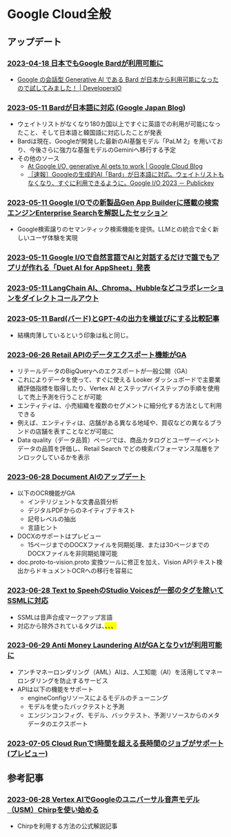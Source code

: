 # Google Cloud全般

## アップデート

### [2023-04-18 日本でもGoogle Bardが利用可能に](https://qiita.com/MasaruYamazaki/items/a107d4455500420ffd5b)

- [Google の会話型 Generative AI である Bard が日本から利用可能になったので試してみました！ | DevelopersIO](https://dev.classmethod.jp/articles/bard-googles-generative-ai-is-now-available-in-japan/)

### [2023-05-11 Bardが日本語に対応 (Google Japan Blog)](https://japan.googleblog.com/2023/05/bard.html)

- ウェイトリストがなくなり180カ国以上ですぐに英語での利用が可能になったこと、そして日本語と韓国語に対応したことが発表
- Bardは現在、Googleが開発した最新のAI基盤モデル「PaLM 2」を用いており、今後さらに強力な基盤モデルのGeminiへ移行する予定
- その他のソース
  - [At Google I/O, generative AI gets to work | Google Cloud Blog](https://cloud.google.com/blog/products/ai-machine-learning/google-cloud-at-io-2023/?hl=en)
  - [［速報］Googleの生成的AI「Bard」が日本語に対応。ウェイトリストもなくなり、すぐに利用できるように。Google I/O 2023 － Publickey](https://www.publickey1.jp/blog/23/googleaibard.html)

### [2023-05-11 Google I/Oでの新製品Gen App Builderに搭載の検索エンジンEnterprise Searchを解説したセッション](https://twitter.com/kazunori_279/status/1656404071522381824?)

- Google検索譲りのセマンティック検索機能を提供。LLMとの統合で全く新しいユーザ体験を実現

### [2023-05-11 Google I/Oで自然言語でAIと対話するだけで誰でもアプリが作れる「Duet AI for AppSheet」発表](https://www.publickey1.jp/blog/23/googleaiduet_ai_for_appsheet.html)

### [2023-05-11 LangChain AI、Chroma、Hubbleなどコラボレーションをダイレクトコールアウト](https://twitter.com/manhnd11/status/1656366327018455043)

### [2023-05-11 Bard(バード)とGPT-4の出力を横並びにする比較記事](https://qiita.com/kumag0r0/items/77dbe743643183ae3e98)

- 結構肉薄しているという印象は私と同じ。

### [2023-06-26 Retail APIのデータエクスポート機能がGA](https://cloud.google.com/release-notes#June_26_2023)

- リテールデータのBigQueryへのエクスポートが一般公開（GA）
- これによりデータを使って、すぐに使える Looker ダッシュボードで主要業績評価指標を取得したり、Vertex AI とステップバイステップの手順を使用して売上予測を行うことが可能
- エンティティは、小売組織を複数のセグメントに細分化する方法として利用できる
- 例えば、エンティティは、店舗がある異なる地域や、買収などの異なるブランドの店舗を表すことなどが可能に
- Data quality（データ品質）ページでは、商品カタログとユーザーイベントデータの品質を評価し、Retail Search でどの検索パフォーマンス階層をアンロックしているかを表示


### [2023-06-28 Document AIのアップデート](https://cloud.google.com/release-notes#June_28_2023)

- 以下のOCR機能がGA
  - インテリジェントな文書品質分析
  - デジタルPDFからのネイティブテキスト
  - 記号レベルの抽出
  - 言語ヒント
- DOCXのサポートはプレビュー
  - 15ページまでのDOCXファイルを同期処理、または30ページまでのDOCXファイルを非同期処理可能
- doc.proto-to-vision.proto 変換ツールに修正を加え、Vision APIテキスト検出からドキュメントOCRへの移行を容易に

### [2023-06-28 Text to SpeehのStudio Voicesが一部のタグを除いてSSMLに対応](https://cloud.google.com/release-notes#June_28_2023)

- SSMLは音声合成マークアップ言語
- 対応から除外されているタグは、<mark>、<emphasis>、<prosody>、<lang>

### [2023-06-29 Anti Money Laundering AIがGAとなりv1が利用可能に](https://cloud.google.com/release-notes#June_29_2023)

- アンチマネーロンダリング（AML）AIは、人工知能（AI）を活用してマネーロンダリングを防止するサービス
- APIは以下の機能をサポート
  - engineConfigリソースによるモデルのチューニング
  - モデルを使ったバックテストと予測
  - エンジンコンフィグ、モデル、バックテスト、予測リソースからのメタデータのエクスポート

### [2023-07-05 Cloud Runで1時間を超える長時間のジョブがサポート(プレビュー)](https://cloud.google.com/release-notes#July_05_2023)

## 参考記事

### [2023-06-28 Vertex AIでGoogleのユニバーサル音声モデル（USM）Chirpを使い始める](https://medium.com/google-cloud/getting-started-with-chirp-the-googles-universal-speech-model-usm-on-vertex-ai-f54edaf4da93)

- Chirpを利用する方法の公式解説記事